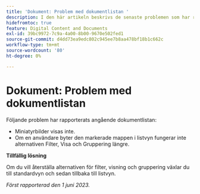 ```yaml
---
title: 'Dokument: Problem med dokumentlistan '
description: I den här artikeln beskrivs de senaste problemen som har rapporterats angående dokumentlistan.
hidefromtoc: true
feature: Digital Content and Documents
exl-id: 39bc9972-7c9a-4a00-8b00-9670e502fed1
source-git-commit: d4dd73ea9edc802c945ee7b8aa478bf18b1c662c
workflow-type: tm+mt
source-wordcount: '80'
ht-degree: 0%

---
```


# Dokument: Problem med dokumentlistan

<!--This article is on the WF and WFP TOCs. Valid issue, won't fix (Won't fix tab).-->

Följande problem har rapporterats angående dokumentlistan:

* Miniatyrbilder visas inte.
* Om en användare byter den markerade mappen i listvyn fungerar inte alternativen Filter, Visa och Gruppering längre.

**Tillfällig lösning**

Om du vill återställa alternativen för filter, visning och gruppering växlar du till standardvyn och sedan tillbaka till listvyn.

_Först rapporterad den 1 juni 2023._
